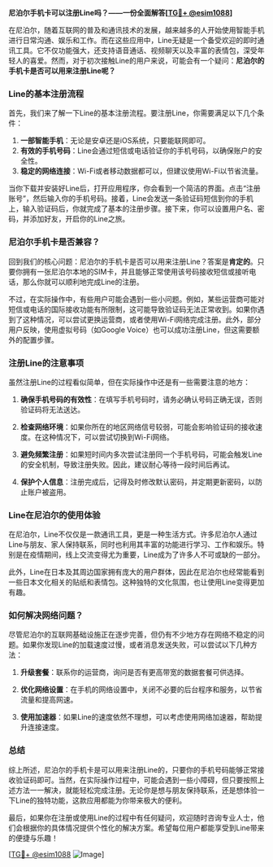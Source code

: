 **尼泊尔手机卡可以注册Line吗？——一份全面解答[[TG💪+ @esim1088](https://t.me/s/esim1088)]**

在尼泊尔，随着互联网的普及和通讯技术的发展，越来越多的人开始使用智能手机进行日常沟通、娱乐和工作。而在这些应用中，Line无疑是一个备受欢迎的即时通讯工具。它不仅功能强大，还支持语音通话、视频聊天以及丰富的表情包，深受年轻人的喜爱。然而，对于初次接触Line的用户来说，可能会有一个疑问：**尼泊尔的手机卡是否可以用来注册Line呢？**

### Line的基本注册流程

首先，我们来了解一下Line的基本注册流程。要注册Line，你需要满足以下几个条件：

1. **一部智能手机**：无论是安卓还是iOS系统，只要能联网即可。
2. **有效的手机号码**：Line会通过短信或电话验证你的手机号码，以确保账户的安全性。
3. **稳定的网络连接**：Wi-Fi或者移动数据都可以，但建议使用Wi-Fi以节省流量。

当你下载并安装好Line后，打开应用程序，你会看到一个简洁的界面。点击“注册账号”，然后输入你的手机号码。接着，Line会发送一条验证码短信到你的手机上，输入验证码后，你就完成了基本的注册步骤。接下来，你可以设置用户名、密码，并添加好友，开启你的Line之旅。

### 尼泊尔手机卡是否兼容？

回到我们的核心问题：尼泊尔的手机卡是否可以用来注册Line？答案是**肯定的**。只要你拥有一张尼泊尔本地的SIM卡，并且能够正常使用该号码接收短信或接听电话，那么你就可以顺利地完成Line的注册。

不过，在实际操作中，有些用户可能会遇到一些小问题。例如，某些运营商可能对短信或电话的国际接收功能有所限制，这可能导致验证码无法正常收到。如果你遇到了这种情况，可以尝试更换运营商，或者使用Wi-Fi网络完成注册。此外，部分用户反映，使用虚拟号码（如Google Voice）也可以成功注册Line，但这需要额外的配置步骤。

### 注册Line的注意事项

虽然注册Line的过程看似简单，但在实际操作中还是有一些需要注意的地方：

1. **确保手机号码的有效性**：在填写手机号码时，请务必确认号码正确无误，否则验证码将无法送达。
   
2. **检查网络环境**：如果你所在的地区网络信号较弱，可能会影响验证码的接收速度。在这种情况下，可以尝试切换到Wi-Fi网络。

3. **避免频繁注册**：如果短时间内多次尝试注册同一个手机号码，可能会触发Line的安全机制，导致注册失败。因此，建议耐心等待一段时间后再试。

4. **保护个人信息**：注册完成后，记得及时修改默认密码，并定期更新密码，以防止账户被盗用。

### Line在尼泊尔的使用体验

在尼泊尔，Line不仅仅是一款通讯工具，更是一种生活方式。许多尼泊尔人通过Line与朋友、家人保持联系，同时也利用其丰富的功能进行学习、工作和娱乐。特别是在疫情期间，线上交流变得尤为重要，Line成为了许多人不可或缺的一部分。

此外，Line在日本及其周边国家拥有庞大的用户群体，因此在尼泊尔也经常能看到一些日本文化相关的贴纸和表情包。这种独特的文化氛围，也让使用Line变得更加有趣。

### 如何解决网络问题？

尽管尼泊尔的互联网基础设施正在逐步完善，但仍有不少地方存在网络不稳定的问题。如果你发现Line的加载速度过慢，或者消息发送失败，可以尝试以下几种方法：

1. **升级套餐**：联系你的运营商，询问是否有更高带宽的数据套餐可供选择。

2. **优化网络设置**：在手机的网络设置中，关闭不必要的后台程序和服务，以节省流量和提高网速。

3. **使用加速器**：如果Line的速度依然不理想，可以考虑使用网络加速器，帮助提升连接速度。

### 总结

综上所述，尼泊尔的手机卡是可以用来注册Line的，只要你的手机号码能够正常接收验证码即可。当然，在实际操作过程中，可能会遇到一些小障碍，但只要按照上述方法一一解决，就能轻松完成注册。无论你是想与朋友保持联系，还是想体验一下Line的独特功能，这款应用都能为你带来极大的便利。

最后，如果你在注册或使用Line的过程中有任何疑问，欢迎随时咨询专业人士，他们会根据你的具体情况提供个性化的解决方案。希望每位用户都能享受到Line带来的便捷与乐趣！

[[TG💪+ @esim1088](https://t.me/s/esim1088) ![Image](https://i.postimg.cc/4NQfJmqS/Snipaste-2025-05-13-00-14-12.png)]
